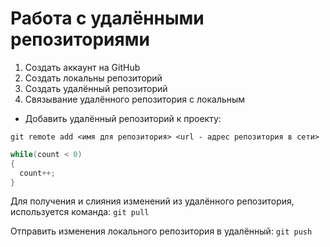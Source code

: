  # **Работа с удалёнными репозиториями**

 1. Создать аккаунт на GitHub
 2. Создать локальны репозиторий
 3. Создать удалённый репозиторий
 4. Связывание удалённого репозитория с локальным

 * Добавить удалённый репозиторий к проекту:
```
git remote add <имя для репозитория> <url - адрес репозитория в сети>
```
```C#
while(count < 0)
{
  count++;
}
```
Для получения и слияния изменений из удалённого репозитория, используется команда: `git pull`

Отправить изменения локального репозитория в удалённый: `git push`
